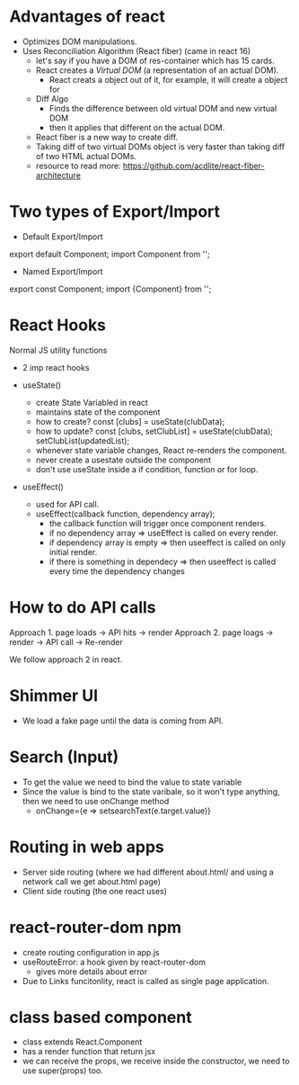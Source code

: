 # Advantages of react

- Optimizes DOM manipulations.
- Uses Reconciliation Algorithm (React fiber) (came in react 16)
  - let's say if you have a DOM of res-container which has 15 cards.
  - React creates a *Virtual DOM* (a representation of an actual DOM).
    - React creats a object out of it, for example, it will create a object for *<Body/>*
  - Diff Algo
    - Finds the difference between old virtual DOM and new virtual DOM
    - then it applies that different on the actual DOM.
  - React fiber is a new way to create diff.
  - Taking diff of two virtual DOMs object is very faster than taking diff of two HTML actual DOMs.
  - resource to read more: https://github.com/acdlite/react-fiber-architecture

# Two types of Export/Import

- Default Export/Import

export default Component;
import Component from '';

- Named Export/Import

export const Component;
import {Component} from '';

# React Hooks

Normal JS utility functions

- 2 imp react hooks

 - useState() 
    - create State Variabled in react
    - maintains state of the component
    - how to create? 
      const [clubs] = useState(clubData);
    - how to update?
      const [clubs, setClubList] = useState(clubData);
      setClubList(updatedList);
    - whenever state variable changes, React re-renders the component.
    - never create a usestate outside the component
    - don't use useState inside a if condition, function or for loop.

 - useEffect()
    - used for API call.
    - useEffect(callback function, dependency array);
      - the callback function will trigger once component renders.
      - if no dependency array => useEffect is called on every render.
      - if dependency array is empty => then useeffect is called on only initial render.
      - if there is something in dependecy => then useeffect is called every time the dependency changes

# How to do API calls

Approach 1. page loads -> API hits -> render
Approach 2. page loags -> render -> API call -> Re-render

We follow approach 2 in react.


# Shimmer UI

- We load a fake page until the data is coming from API.

# Search (Input)

- To get the value we need to bind the value to state variable
- Since the value is bind to the state varibale, so it won't type anything, then we need to use onChange method
  - onChange={e => setsearchText(e.target.value)}

# Routing in web apps

- Server side routing (where we had different about.html/ and using a network call we get about.html page)
- Client side routing (the one react uses)

# react-router-dom npm

- create routing configuration in app.js
- useRouteError: a hook given by react-router-dom
  - gives more details about error
- Due to Links funcitonlity, react is called as single page application.

# class based component

- class extends React.Component
- has a render function that return jsx
- we can receive the props, we receive inside the constructor, we need to use super(props) too.
